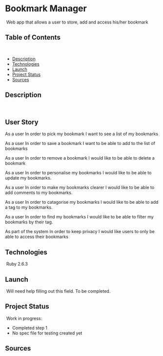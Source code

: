 # Bookmark Manager
​
Web app that allows a user to store, add and access his/her bookmark
​
## Table of Contents
​
* [Description](#introduction)
* [Technologies](#technologies)
* [Launch](#launch)
* [Project Status](#project-status)
* [Sources](#sources)
​
## Description
​
## User Story

As a user
In order to pick my bookmark
I want to see a list of my bookmarks

As a user
In order to save a bookmark
I want to be able to add to the list of bookmarks

As a user
In order to remove a bookmark
I would like to be able to delete a bookmark

As a user
In order to personalise my bookmarks
I would like to be able to update my bookmarks.

As a user
In order to make my bookmarks clearer
I would like to be able to add comments to my bookmarks.

As a user
In order to catagorise my bookmarks
I would like to be able to add a tag to my bookmarks.

As a user
In order to find my bookmarks
I would like to be able to filter my bookmarks by their tag. 

As part of the system
In order to keep privacy
I would like users to only be able to access their bookmarks
​
## Technologies
​
Ruby 2.6.3
​
## Launch
​
Will need help filling out this field. To be completed.
​
## Project Status
​
Work in progress:
​
* Completed step 1
* No spec file for testing created yet
​
## Sources
​
